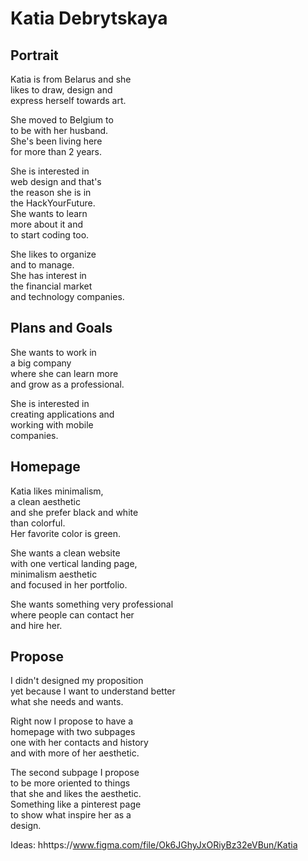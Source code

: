# Katia Debrytskaya

## Portrait

Katia is from Belarus and she <br>
likes to draw, design and <br>
express herself towards art.

She moved to Belgium to <br>
to be with her husband. <br>
She's been living here <br>
for more than 2 years.

She is interested in <br>
web design and that's <br>
the reason she is in <br>
the HackYourFuture. <br>
She wants to learn <br>
more about it and <br>
to start coding too.

She likes to organize <br>
and to manage. <br>
She has interest in <br>
the financial market <br>
and technology companies.

## Plans and Goals

She wants to work in <br>
a big company <br>
where she can learn more <br>
and grow as a professional. 

She is interested in <br>
creating applications and <br>
working with mobile <br>
companies. <br>

## Homepage

Katia likes minimalism, <br>
a clean aesthetic <br>
and she prefer black and white <br>
than colorful. <br>
Her favorite color is green. 

She wants a clean website <br>
with one vertical landing page, <br> 
minimalism aesthetic <br>
and focused in her portfolio.

She wants something very professional <br>
where people can contact her <br>
and hire her.

## Propose

I didn't designed my proposition <br>
yet because I want to understand better <br>
what she needs and wants. 

Right now I propose to have a <br>
homepage with two subpages <br>
one with her contacts and history <br>
and with more of her aesthetic. 

The second subpage I propose <br>
to be more oriented to things <br>
that she and likes the aesthetic. <br>
Something like a pinterest page <br>
to show what inspire her as a <br>
design.

Ideas: hhttps://www.figma.com/file/Ok6JGhyJxORiyBz32eVBun/Katia
